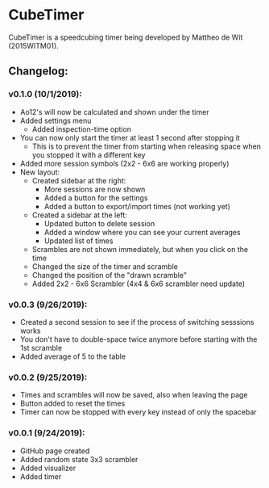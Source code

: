 # CubeTimer

CubeTimer is a speedcubing timer being developed by Mattheo de Wit (2015WITM01).

## Changelog:

### v0.1.0 (10/1/2019):
* Ao12's will now be calculated and shown under the timer
* Added settings menu
  * Added inspection-time option
* You can now only start the timer at least 1 second after stopping it
  * This is to prevent the timer from starting when releasing space when you stopped it with a different key
* Added more session symbols (2x2 - 6x6 are working properly)
* New layout:
  * Created sidebar at the right:
    * More sessions are now shown
    * Added a button for the settings
    * Added a button to export/import times (not working yet)
  * Created a sidebar at the left:
    * Updated button to delete session
    * Added a window where you can see your current averages
    * Updated list of times
  * Scrambles are not shown immediately, but when you click on the time
  * Changed the size of the timer and scramble
  * Changed the position of the "drawn scramble"
  * Added 2x2 - 6x6 Scrambler (4x4 & 6x6 scrambler need update)

### v0.0.3 (9/26/2019):
* Created a second session to see if the process of switching sesssions works
* You don't have to double-space twice anymore before starting with the 1st scramble
* Added average of 5 to the table

### v0.0.2 (9/25/2019):
* Times and scrambles will now be saved, also when leaving the page
* Button added to reset the times
* Timer can now be stopped with every key instead of only the spacebar

### v0.0.1 (9/24/2019):
* GitHub page created
* Added random state 3x3 scrambler
* Added visualizer
* Added timer
